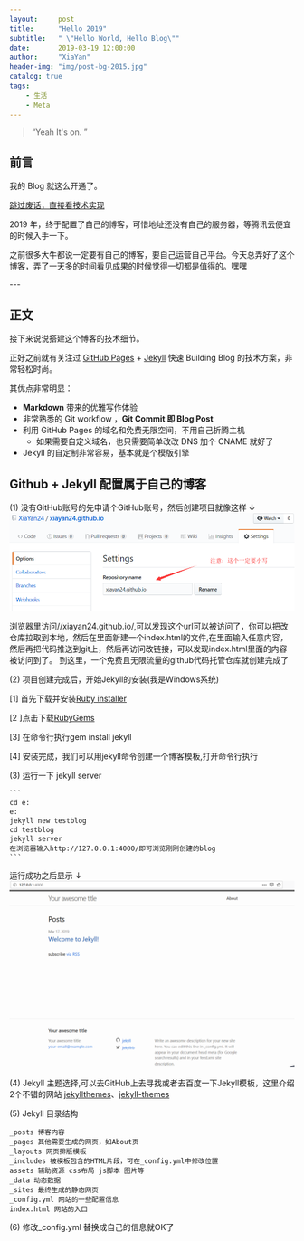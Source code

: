 ```yaml
---
layout:     post
title:      "Hello 2019"
subtitle:   " \"Hello World, Hello Blog\""
date:       2019-03-19 12:00:00
author:     "XiaYan"
header-img: "img/post-bg-2015.jpg"
catalog: true
tags:
    - 生活
    - Meta
---
```


> “Yeah It's on. ”


## 前言

我的 Blog 就这么开通了。

[跳过废话，直接看技术实现 ](#build) 



2019 年，终于配置了自己的博客，可惜地址还没有自己的服务器，等腾讯云便宜的时候入手一下。


之前很多大牛都说一定要有自己的博客，要自己运营自己平台。今天总弄好了这个博客，弄了一天多的时间看见成果的时候觉得一切都是值得的。嘿嘿


<p id = "build"></p>
---

## 正文

接下来说说搭建这个博客的技术细节。  

正好之前就有关注过 [GitHub Pages](//pages.github.com/) + [Jekyll](http://jekyllrb.com/) 快速 Building Blog 的技术方案，非常轻松时尚。

其优点非常明显：

* **Markdown** 带来的优雅写作体验
* 非常熟悉的 Git workflow ，**Git Commit 即 Blog Post**
* 利用 GitHub Pages 的域名和免费无限空间，不用自己折腾主机
	* 如果需要自定义域名，也只需要简单改改 DNS 加个 CNAME 就好了 
* Jekyll 的自定制非常容易，基本就是个模版引擎


## Github + Jekyll 配置属于自己的博客

(1) 没有GitHub账号的先申请个GitHub账号，然后创建项目就像这样 ↓
![img](/img/in-post/xy_a.png)

浏览器里访问//xiayan24.github.io/,可以发现这个url可以被访问了，你可以把改仓库拉取到本地，然后在里面新建一个index.html的文件,在里面输入任意内容，然后再把代码推送到git上，然后再访问改链接，可以发现index.html里面的内容被访问到了。
到这里，一个免费且无限流量的github代码托管仓库就创建完成了
	
(2) 项目创建完成后，开始Jekyll的安装(我是Windows系统)

 [1] 首先下载并安装[Ruby installer](//rubyinstaller.org/)
	
 [2 ]点击下载[RubyGems](//rubygems.org/pages/download)
	
 [3] 在命令行执行gem install jekyll
	
 [4] 安装完成，我们可以用jekyll命令创建一个博客模板,打开命令行执行
	
	
(3) 运行一下 jekyll server

 	``` 
	cd e:
	e:
	jekyll new testblog
	cd testblog
	jekyll server
	在浏览器输入http://127.0.0.1:4000/即可浏览刚刚创建的blog
	``` 

运行成功之后显示 ↓
   ![img](/img/in-post/xy_b.png)
   
 (4) Jekyll 主题选择,可以去GitHub上去寻找或者去百度一下Jekyll模板，这里介绍2个不错的网站 [jekyllthemes](http://jekyllthemes.org/)、[jekyll-themes](//jekyll-themes.com/)
 
 (5) Jekyll 目录结构
 
	_posts 博客内容
	_pages 其他需要生成的网页，如About页
	_layouts 网页排版模板
	_includes 被模板包含的HTML片段，可在_config.yml中修改位置
	assets 辅助资源 css布局 js脚本 图片等
	_data 动态数据
	_sites 最终生成的静态网页
	_config.yml 网站的一些配置信息
	index.html 网站的入口
	
(6) 修改_config.yml 替换成自己的信息就OK了
	
	

	











